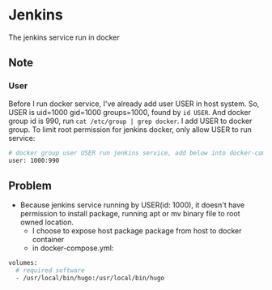 # Jenkins


The jenkins service run in docker

## Note

### User

Before I run docker service, I've already add user USER in host system.
So, USER is uid=1000 gid=1000 groups=1000, found by ```id USER```.
And docker group id is 990, run ```cat /etc/group | grep docker```.
I add USER to docker group.
To limit root permission for jenkins docker, only allow USER to run service:

```bash
# docker group user USER run jenkins service, add below into docker-compose.yml
user: 1000:990
```

## Problem

- Because jenkins service running by USER(id: 1000), it doesn't have permission to install package, running apt or mv binary file to root owned location.
  - I choose to expose host package package from host to docker container
  - in docker-compose.yml:

```bash
volumes:
  # required software
  - /usr/local/bin/hugo:/usr/local/bin/hugo
```

